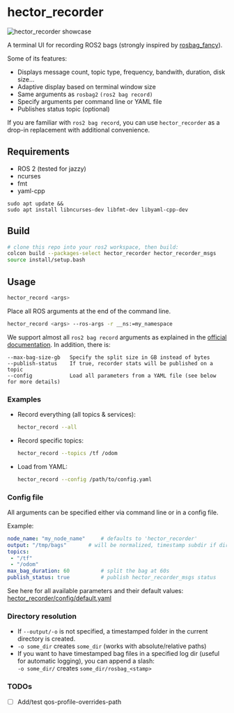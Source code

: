 # hector_recorder

![hector_recorder showcase](media/teaser.gif)


A terminal UI for recording ROS2 bags (strongly inspired by [rosbag_fancy](https://github.com/xqms/rosbag_fancy)).

Some of its features:
- Displays message count, topic type, frequency, bandwith, duration, disk size...
- Adaptive display based on terminal window size
- Same arguments as ```rosbag2``` ```(ros2 bag record)```
- Specify arguments per command line or YAML file
- Publishes status topic (optional)

If you are familiar with `ros2 bag record`, you can use `hector_recorder` as a drop-in replacement with additional convenience.

## Requirements

- ROS 2 (tested for jazzy)
- ncurses
- fmt
- yaml-cpp
```
sudo apt update &&
sudo apt install libncurses-dev libfmt-dev libyaml-cpp-dev
```

## Build

```bash
# clone this repo into your ros2 workspace, then build:
colcon build --packages-select hector_recorder hector_recorder_msgs
source install/setup.bash
```

## Usage
  ```bash
  hector_record <args>
  ```
Place all ROS arguments at the end of the command line.
  ```bash
  hector_record <args> --ros-args -r __ns:=my_namespace
  ```
We support almost all ```ros2 bag record``` arguments as explained in the [official documentation](https://github.com/ros2/rosbag2?tab=readme-ov-file#record).
In addition, there is:

    --max-bag-size-gb   Specify the split size in GB instead of bytes
    --publish-status    If true, recorder stats will be published on a topic
    --config            Load all parameters from a YAML file (see below for more details)

### Examples
- Record everything (all topics & services):  
  ```bash
  hector_record --all
  ```  

- Record specific topics:  
  ```bash
  hector_record --topics /tf /odom
  ```  

- Load from YAML:  
  ```bash
  hector_record --config /path/to/config.yaml
  ```

### Config file
All arguments can be specified either via command line or in a config file.

Example:
```yaml
node_name: "my_node_name"     # defaults to 'hector_recorder'
output: "/tmp/bags"       # will be normalized, timestamp subdir if directory
topics: 
 - "/tf" 
 - "/odom"
max_bag_duration: 60          # split the bag at 60s
publish_status: true          # publish hector_recorder_msgs status
```

See here for all available parameters and their default values:
[hector_recorder/config/default.yaml](hector_recorder/config/default.yaml)

### Directory resolution
- If ```--output/-o``` is not specified, a timestamped folder in the current directory is created.
- ```-o some_dir``` creates ```some_dir``` (works with absolute/relative paths)
- If you want to have timestamped bag files in a specified log dir (useful for automatic logging), you can append a slash:  
  ```-o some_dir/``` creates ```some_dir/rosbag_<stamp>```

### TODOs
- [ ] Add/test qos-profile-overrides-path